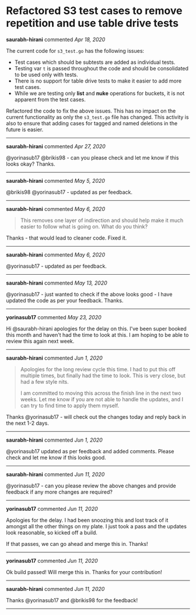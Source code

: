 # Refactored S3 test cases to remove repetition and use table drive tests

**saurabh-hirani** commented *Apr 18, 2020*

The current code for `s3_test.go` has the following issues:

- Test cases which should be subtests are added as individual tests.
- Testing var `t` is passed throughout the code and should be consolidated to be used only with tests.
- There is no support for table drive tests to make it easier to add more test cases.
- While we are testing only **list** and **nuke** operations for buckets, it is not apparent from the test cases. 

Refactored the code to fix the above issues. This has no impact on the current functionality as only the `s3_test.go` file has changed. This activity is also to ensure that adding cases for tagged and named deletions in the future is easier. 
<br />
***


**saurabh-hirani** commented *Apr 27, 2020*

@yorinasub17 @brikis98 - can you please check and let me know if this looks okay? Thanks. 
***

**saurabh-hirani** commented *May 5, 2020*

@brikis98  @yorinasub17 - updated as per feedback. 
***

**saurabh-hirani** commented *May 6, 2020*

> This removes one layer of indirection and should help make it much easier to follow what is going on. What do you think?

Thanks - that would lead to cleaner code. Fixed it. 
***

**saurabh-hirani** commented *May 6, 2020*

@yorinasub17 - updated as per feedback. 
***

**saurabh-hirani** commented *May 13, 2020*

@yorinasub17 - just wanted to check if the above looks good - I have updated the code as per your feedback. Thanks. 
***

**yorinasub17** commented *May 23, 2020*

Hi @saurabh-hirani apologies for the delay on this. I've been super booked this month and haven't had the time to look at this. I am hoping to be able to review this again next week.
***

**saurabh-hirani** commented *Jun 1, 2020*

> Apologies for the long review cycle this time. I had to put this off multiple times, but finally had the time to look. This is very close, but had a few style nits.
> 
> I am committed to moving this across the finish line in the next two weeks. Let me know if you are not able to handle the updates, and I can try to find time to apply them myself.

Thanks @yorinasub17 - will check out the changes today and reply back in the next 1-2 days. 
***

**saurabh-hirani** commented *Jun 1, 2020*

@yorinasub17 updated as per feedback and added comments. Please check and let me know if this looks good. 
***

**saurabh-hirani** commented *Jun 11, 2020*

@yorinasub17 - can you please review the above changes and provide feedback if any more changes are required?
***

**yorinasub17** commented *Jun 11, 2020*

Apologies for the delay. I had been snoozing this and lost track of it amongst all the other things on my plate. I just took a pass and the updates look reasonable, so kicked off a build.

If that passes, we can go ahead and merge this in. Thanks!
***

**yorinasub17** commented *Jun 11, 2020*

Ok build passed! Will merge this in. Thanks for your contribution!
***

**saurabh-hirani** commented *Jun 11, 2020*

Thanks @yorinasub17 and @brikis98 for the feedback!
***

